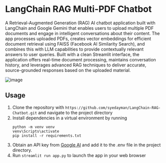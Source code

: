 # LangChain RAG Multi-PDF Chatbot
A Retrieval-Augmented Generation (RAG) AI chatbot application built with LangChain and Google Gemini that enables users to upload multiple PDF documents and engage in intelligent conversations about their content. The app processes uploaded PDFs, creates vector embeddings for efficient document retrieval using FAISS (Facebook AI Similarity Search), and combines this with LLM capabilities to provide contextually relevant answers to user queries. Built with a clean Streamlit interface, the application offers real-time document processing, maintains conversation history, and leverages advanced RAG techniques to deliver accurate, source-grounded responses based on the uploaded material.

![image](https://github.com/user-attachments/assets/403ff0a7-ef6c-4d09-8cfc-98b7538d105b)

## Usage
1. Clone the repository with `https://github.com/syedayman/LangChain-RAG-Chatbot.git` and navigate to the project directory
2. Install dependencies in a virtual environment by running
   ```
   python -m venv venv
   venv\Scripts\activate
   pip install -r requirements.txt
   ```
4. Obtain an API key from [Google AI](https://ai.google.dev/) and add it to the .env file in the project directory.
5. Run `streamlit run app.py` to launch the app in your web browser
